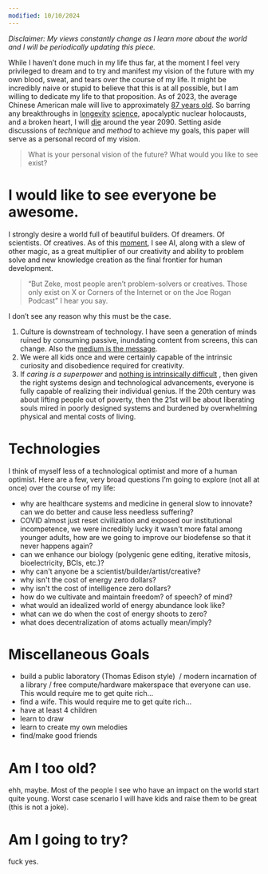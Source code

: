 ```yaml
---
modified: 10/10/2024
---
```

*Disclaimer: My views constantly change as I learn more about the world and I will be periodically updating this piece.*

While I haven’t done much in my life thus far, at the moment I feel very privileged to dream and to try and manifest my vision of the future with my own blood, sweat, and tears over the course of my life. It might be incredibly naive or stupid to believe that this is at all possible, but I am willing to dedicate my life to that proposition. As of 2023, the average Chinese American male will live to approximately [87 years old](https://read.dukeupress.edu/demography/article/58/5/1631/178726/Examining-Ethnic-Variation-in-Life-Expectancy). So barring any breakthroughs in [longevity](https://nickbostrom.com/fable/dragon) [science](https://x.com/LauraDeming), apocalyptic nuclear holocausts, and a broken heart, I will [die](https://www.lesswrong.com/posts/WE65pBLQvNk3h3Dnr/cryonics-is-free) around the year 2090. Setting aside discussions of *technique* and *method* to achieve my goals, this paper will serve as a personal record of my vision.

> What is your personal vision of the future? What would you like to see exist?

# I would like to see everyone be awesome.

I strongly desire a world full of beautiful builders. Of dreamers. Of scientists. Of creatives. As of this [moment](https://www.daviddeutsch.org.uk/wp-content/uploads/2019/07/PossibleMinds_Deutsch.pdf), I see AI, along with a slew of other magic, as a great multiplier of our creativity and ability to problem solve and new knowledge creation as the final frontier for human development.

  > “But Zeke, most people aren’t problem-solvers or creatives. Those only exist on X or Corners of the Internet or on the Joe Rogan Podcast” I hear you say.

I don’t see any reason why this must be the case.
1. Culture is downstream of technology. I have seen a generation of minds ruined by consuming passive, inundating content from screens, this can change. Also the [medium is the message](https://www.amazon.com/Amusing-Ourselves-Death-Discourse-Business/dp/014303653X).
2. We were all kids once and were certainly capable of the intrinsic curiosity and disobedience required for creativity.
3. If *caring is a superpower* and [nothing is intrinsically difficult](https://guzey.com/education/is-anything-inherently-difficult/) , then given the right systems design and technological advancements, everyone is fully capable of realizing their individual genius. If the 20th century was about lifting people out of poverty, then the 21st will be about liberating souls mired in poorly designed systems and burdened by overwhelming physical and mental costs of living.

# Technologies
I think of myself less of a technological optimist and more of a human optimist. 
Here are a few, very broad questions I’m going to explore (not all at once) over the course of my life:
- why are healthcare systems and medicine in general slow to innovate? can we do better and cause less needless suffering?
- COVID almost just reset civilization and exposed our institutional incompetence, we were incredibly lucky it wasn't more fatal among younger adults, how are we going to improve our biodefense so that it never happens again?
- can we enhance our biology (polygenic gene editing, iterative mitosis, bioelectricity, BCIs, etc.)?
- why can't anyone be a scientist/builder/artist/creative?
- why isn't the cost of energy zero dollars?
- why isn't the cost of intelligence zero dollars?
- how do we cultivate and maintain freedom? of speech? of mind?
- what would an idealized world of energy abundance look like?
- what can we do when the cost of energy shoots to zero?
- what does decentralization of atoms actually mean/imply?

# Miscellaneous Goals
- build a public laboratory (Thomas Edison style)  / modern incarnation of a library / free compute/hardware makerspace that everyone can use. This would require me to get quite rich…
- find a wife. This would require me to get quite rich…
- have at least 4 children
- learn to draw
- learn to create my own melodies
- find/make good friends

# Am I too old?  
ehh, maybe. Most of the people I see who have an impact on the world start quite young. Worst case scenario I will have kids and raise them to be great (this is not a joke).

# Am I going to try?  
fuck yes.